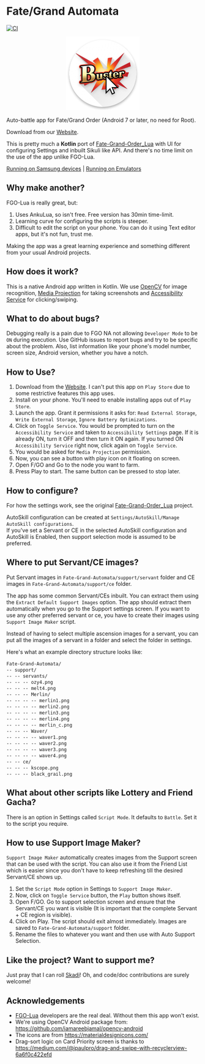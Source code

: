 # Fate/Grand Automata
[![CI](https://github.com/MathewSachin/Fate-Grand-Automata/workflows/CI/badge.svg?branch=master&event=push)](https://github.com/MathewSachin/Fate-Grand-Automata/actions)

<div style="text-align:center">
  <img src="app/src/main/res/mipmap-xxxhdpi/ic_launcher_round.png">
</div>

Auto-battle app for Fate/Grand Order (Android 7 or later, no need for Root).  

Download from our [Website](https://MathewSachin.github.io/Fate-Grand-Automata).

This is pretty much a **Kotlin** port of [Fate-Grand-Order_Lua][FGOLua] with UI for configuring Settings and inbuilt Sikuli like API.
And there's no time limit on the use of the app unlike FGO-Lua.

[Running on Samsung devices](https://MathewSachin.github.io/Fate-Grand-Automata/SAMSUNG.html) |
[Running on Emulators](https://MathewSachin.github.io/Fate-Grand-Automata/EMULATORS.html)

## Why make another?
FGO-Lua is really great, but:
1. Uses AnkuLua, so isn't free. Free version has 30min time-limit.
2. Learning curve for configuring the scripts is steeper.
3. Difficult to edit the script on your phone. You can do it using Text editor apps, but it's not fun, trust me.

Making the app was a great learning experience and something different from your usual Android projects.

## How does it work?
This is a native Android app written in Kotlin.
We use [OpenCV](https://opencv.org/) for image recognition,
[Media Projection](https://developer.android.com/reference/android/media/projection/MediaProjection) for taking screenshots
and [Accessibility Service](https://developer.android.com/guide/topics/ui/accessibility) for clicking/swiping.

## What to do about bugs?
Debugging really is a pain due to FGO NA not allowing `Developer Mode` to be `ON` during execution.
Use GitHub issues to report bugs and try to be specific about the problem.
Also, list information like your phone's model number, screen size, Android version, whether you have a notch.

## How to Use?
1. Download from the [Website](https://MathewSachin.github.io/Fate-Grand-Automata). I can't put this app on `Play Store` due to some restrictive features this app uses.
2. Install on your phone. You'll need to enable installing apps out of `Play Store`.
3. Launch the app. Grant it permissions it asks for: `Read External Storage`, `Write External Storage`, `Ignore Battery Optimizations`.
4. Click on `Toggle Service`. You would be prompted to turn on the `Accessibility Service` and taken to `Accessibility Settings` page.
   If it is already ON, turn it OFF and then turn it ON again.
   If you turned ON `Accessibility Service` right now, click again on `Toggle Service`.
5. You would be asked for `Media Projection` permission.
6. Now, you can see a button with play icon on it floating on screen.
7. Open F/GO and Go to the node you want to farm.
8. Press Play to start. The same button can be pressed to stop later.

## How to configure?
For how the settings work, see the original [Fate-Grand-Order_Lua][FGOLua] project.

AutoSkill configuration can be created at `Settings/AutoSkill/Manage AutoSkill configurations`.  
If you've set a Servant or CE in the selected AutoSkill configuration and AutoSkill is Enabled, then support selection mode is assumed to be preferred.

## Where to put Servant/CE images?
Put Servant images in `Fate-Grand-Automata/support/servant` folder and
CE images in `Fate-Grand-Automata/support/ce` folder.

The app has some common Servant/CEs inbuilt. You can extract them using the `Extract Default Support Images` option.
The app should extract them automatically when you go to the Support settings screen.
If you want to use any other preferred servant or ce, you have to create their images using `Support Image Maker` script.

Instead of having to select multiple ascension images for a servant, you can put all the images of a servant in a folder and select the folder in settings.

Here's what an example directory structure looks like:

```
Fate-Grand-Automata/
-- support/
-- -- servants/
-- -- -- ozy4.png
-- -- -- melt4.png
-- -- -- Merlin/
-- -- -- -- merlin1.png
-- -- -- -- merlin2.png
-- -- -- -- merlin3.png
-- -- -- -- merlin4.png
-- -- -- -- merlin_c.png
-- -- -- Waver/
-- -- -- -- waver1.png
-- -- -- -- waver2.png
-- -- -- -- waver3.png
-- -- -- -- waver4.png
-- -- ce/
-- -- -- kscope.png
-- -- -- black_grail.png
```

## What about other scripts like Lottery and Friend Gacha?
There is an option in Settings called `Script Mode`.
It defaults to `Battle`.
Set it to the script you require.

## How to use Support Image Maker?
`Support Image Maker` automatically creates images from the Support screen that can be used with the script.
You can also use it from the Friend List which is easier since you don't have to keep refreshing till the desired Servant/CE shows up.

1. Set the `Script Mode` option in Settings to `Support Image Maker`.
2. Now, click on `Toggle Service` button, the `Play` button shows itself.
3. Open F/GO. Go to support selection screen and ensure that the Servant/CE you want is visible (It is important that the complete Servant + CE region is visible).
4. Click on Play. The script should exit almost immediately. Images are saved to `Fate-Grand-Automata/support` folder.
5. Rename the files to whatever you want and then use with Auto Support Selection.

## Like the project? Want to support me?
Just pray that I can roll [Skadi](https://gamepress.gg/grandorder/servant/scathachskadi)!
Oh, and code/doc contributions are surely welcome!

## Acknowledgements
- [FGO-Lua][FGOLua] developers are the real deal. Without them this app won't exist.
- We're using OpenCV Android package from: https://github.com/iamareebjamal/opencv-android
- The icons are from https://materialdesignicons.com/
- Drag-sort logic on Card Priority screen is thanks to https://medium.com/@ipaulpro/drag-and-swipe-with-recyclerview-6a6f0c422efd

[FGOLua]: https://github.com/29988122/Fate-Grand-Order_Lua